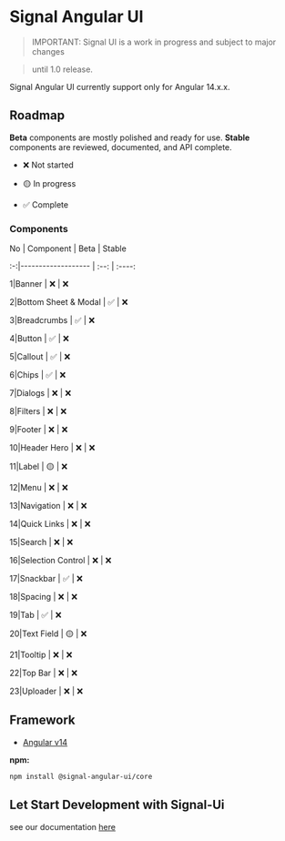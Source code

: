 
# Signal Angular UI

  

> IMPORTANT: Signal UI is a work in progress and subject to major changes

> until 1.0 release.

  

Signal Angular UI currently support only for Angular 14.x.x.

  

## Roadmap

**Beta** components are mostly polished and ready for use.
**Stable** components are reviewed, documented, and API complete.

  

- ❌ Not started

- 🟡 In progress

- ✅ Complete

  

### Components
 
No | Component  | Beta | Stable

:-:|------------------- | :--: | :----:

1|Banner | ❌ | ❌

2|Bottom Sheet & Modal | ✅ | ❌

3|Breadcrumbs | ✅ | ❌

4|Button | ✅ | ❌

5|Callout | ✅ | ❌

6|Chips | ✅ | ❌

7|Dialogs | ❌ | ❌

8|Filters | ❌ | ❌ 

9|Footer | ❌ | ❌

10|Header Hero | ❌ | ❌

11|Label | 🟡 | ❌

12|Menu | ❌ | ❌

13|Navigation | ❌ | ❌

14|Quick Links | ❌ | ❌

15|Search | ❌ | ❌ 

16|Selection Control | ❌ | ❌

17|Snackbar | ✅ | ❌

18|Spacing | ❌ | ❌

19|Tab | ✅ | ❌

20|Text Field | 🟡 |  ❌

21|Tooltip | ❌ | ❌ 

22|Top Bar | ❌ | ❌ 

23|Uploader | ❌ | ❌ 

  

## Framework

- [Angular v14](https://angular.io/)

**npm:**

  

```sh
npm install @signal-angular-ui/core
```

  

## Let Start Development with Signal-Ui
  see our documentation [here ](https://signal-angular-ui.vercel.app/)